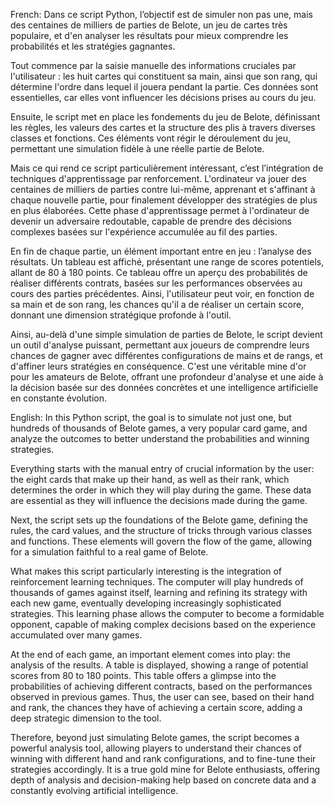 French: 
Dans ce script Python, l’objectif est de simuler non pas une, mais des centaines de milliers de parties de Belote, un jeu de cartes très populaire, et d'en analyser les résultats pour mieux comprendre les probabilités et les stratégies gagnantes.

Tout commence par la saisie manuelle des informations cruciales par l'utilisateur : les huit cartes qui constituent sa main, ainsi que son rang, qui détermine l'ordre dans lequel il jouera pendant la partie. Ces données sont essentielles, car elles vont influencer les décisions prises au cours du jeu.

Ensuite, le script met en place les fondements du jeu de Belote, définissant les règles, les valeurs des cartes et la structure des plis à travers diverses classes et fonctions. Ces éléments vont régir le déroulement du jeu, permettant une simulation fidèle à une réelle partie de Belote.

Mais ce qui rend ce script particulièrement intéressant, c’est l’intégration de techniques d'apprentissage par renforcement. L'ordinateur va jouer des centaines de milliers de parties contre lui-même, apprenant et s'affinant à chaque nouvelle partie, pour finalement développer des stratégies de plus en plus élaborées. Cette phase d'apprentissage permet à l'ordinateur de devenir un adversaire redoutable, capable de prendre des décisions complexes basées sur l'expérience accumulée au fil des parties.

En fin de chaque partie, un élément important entre en jeu : l’analyse des résultats. Un tableau est affiché, présentant une range de scores potentiels, allant de 80 à 180 points. Ce tableau offre un aperçu des probabilités de réaliser différents contrats, basées sur les performances observées au cours des parties précédentes. Ainsi, l'utilisateur peut voir, en fonction de sa main et de son rang, les chances qu'il a de réaliser un certain score, donnant une dimension stratégique profonde à l'outil.

Ainsi, au-delà d'une simple simulation de parties de Belote, le script devient un outil d'analyse puissant, permettant aux joueurs de comprendre leurs chances de gagner avec différentes configurations de mains et de rangs, et d'affiner leurs stratégies en conséquence. C'est une véritable mine d'or pour les amateurs de Belote, offrant une profondeur d'analyse et une aide à la décision basée sur des données concrètes et une intelligence artificielle en constante évolution.


English: 
In this Python script, the goal is to simulate not just one, but hundreds of thousands of Belote games, a very popular card game, and analyze the outcomes to better understand the probabilities and winning strategies.

Everything starts with the manual entry of crucial information by the user: the eight cards that make up their hand, as well as their rank, which determines the order in which they will play during the game. These data are essential as they will influence the decisions made during the game.

Next, the script sets up the foundations of the Belote game, defining the rules, the card values, and the structure of tricks through various classes and functions. These elements will govern the flow of the game, allowing for a simulation faithful to a real game of Belote.

What makes this script particularly interesting is the integration of reinforcement learning techniques. The computer will play hundreds of thousands of games against itself, learning and refining its strategy with each new game, eventually developing increasingly sophisticated strategies. This learning phase allows the computer to become a formidable opponent, capable of making complex decisions based on the experience accumulated over many games.

At the end of each game, an important element comes into play: the analysis of the results. A table is displayed, showing a range of potential scores from 80 to 180 points. This table offers a glimpse into the probabilities of achieving different contracts, based on the performances observed in previous games. Thus, the user can see, based on their hand and rank, the chances they have of achieving a certain score, adding a deep strategic dimension to the tool.

Therefore, beyond just simulating Belote games, the script becomes a powerful analysis tool, allowing players to understand their chances of winning with different hand and rank configurations, and to fine-tune their strategies accordingly. It is a true gold mine for Belote enthusiasts, offering depth of analysis and decision-making help based on concrete data and a constantly evolving artificial intelligence.

